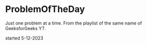 # ProblemOfTheDay
Just one problem at a time.
From the playlist of the same name of GeeksforGeeks YT.

started 5-12-2023